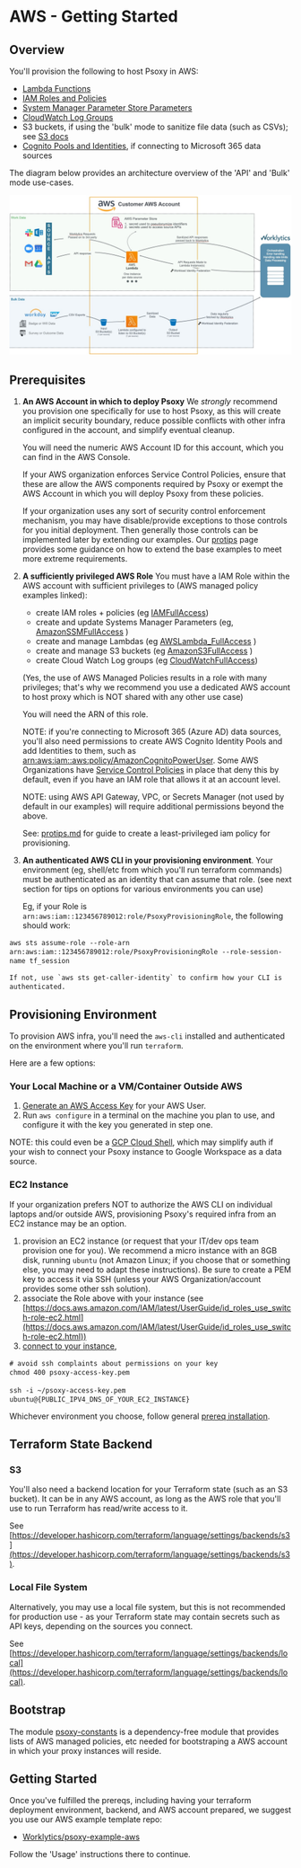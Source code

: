 # AWS - Getting Started

## Overview

You'll provision the following to host Psoxy in AWS:

- [Lambda Functions](https://docs.aws.amazon.com/lambda/latest/dg/welcome.html)
- [IAM Roles and Policies](https://docs.aws.amazon.com/IAM/latest/UserGuide/introduction.html)
- [System Manager Parameter Store Parameters](https://docs.aws.amazon.com/systems-manager/latest/userguide/systems-manager-parameter-store.html)
- [CloudWatch Log Groups](https://docs.aws.amazon.com/AmazonCloudWatch/latest/monitoring/WhatIsCloudWatch.html)
- S3 buckets, if using the 'bulk' mode to sanitize file data (such as CSVs); see [S3 docs](https://docs.aws.amazon.com/AmazonS3/latest/userguide/Welcome.html)
- [Cognito Pools and Identities](https://docs.aws.amazon.com/cognito/latest/developerguide/cognito-identity.html), if connecting to Microsoft 365 data sources

The diagram below provides an architecture overview of the 'API' and 'Bulk' mode use-cases.

![AWS Arch Diagram](aws-arch-diagram.jpg)

## Prerequisites

1. **An AWS Account in which to deploy Psoxy** We _strongly_ recommend you provision one
   specifically for use to host Psoxy, as this will create an implicit security boundary, reduce
   possible conflicts with other infra configured in the account, and simplify eventual cleanup.

   You will need the numeric AWS Account ID for this account, which you can find in the AWS Console.

   If your AWS organization enforces Service Control Policies, ensure that these are allow the AWS
   components required by Psoxy or exempt the AWS Account in which you will deploy Psoxy from these
   policies.

   If your organization uses any sort of security control enforcement mechanism, you may have
   disable/provide exceptions to those controls for you initial deployment. Then generally those
   controls can be implemented later by extending our examples. Our [protips](protips.md) page
   provides some guidance on how to extend the base examples to meet more extreme requirements.

2. **A sufficiently privileged AWS Role** You must have a IAM Role within the AWS account with
   sufficient privileges to (AWS managed policy examples linked):

   - create IAM roles + policies (eg
     [IAMFullAccess](https://us-east-1.console.aws.amazon.com/iam/home?region=us-east-1#/policies/arn:aws:iam::aws:policy/IAMFullAccess$serviceLevelSummary))
   - create and update Systems Manager Parameters (eg,
     [AmazonSSMFullAccess](https://us-east-1.console.aws.amazon.com/iam/home?region=us-east-1#/policies/arn:aws:iam::aws:policy/AmazonSSMFullAccess$serviceLevelSummary)
     )
   - create and manage Lambdas (eg
     [AWSLambda_FullAccess](https://us-east-1.console.aws.amazon.com/iam/home?region=us-east-1#/policies/arn:aws:iam::aws:policy/AWSLambda_FullAccess$serviceLevelSummary)
     )
   - create and manage S3 buckets (eg
     [AmazonS3FullAccess](https://us-east-1.console.aws.amazon.com/iam/home?region=us-east-1#/policies/arn:aws:iam::aws:policy/AmazonS3FullAccess$serviceLevelSummary)
     )
   - create Cloud Watch Log groups (eg
     [CloudWatchFullAccess](https://us-east-1.console.aws.amazon.com/iam/home?region=us-east-1#/policies/arn:aws:iam::aws:policy/CloudWatchFullAccess$serviceLevelSummary))

   (Yes, the use of AWS Managed Policies results in a role with many privileges; that's why we
   recommend you use a dedicated AWS account to host proxy which is NOT shared with any other use
   case)

   You will need the ARN of this role.

   NOTE: if you're connecting to Microsoft 365 (Azure AD) data sources, you'll also need permissions
   to create AWS Cognito Identity Pools and add Identities to them, such as
   [arn:aws:iam::aws:policy/AmazonCognitoPowerUser](https://us-east-1.console.aws.amazon.com/iam/home?region=us-east-1#/policies/arn:aws:iam::aws:policy/AmazonCognitoPowerUser$serviceLevelSummary).
   Some AWS Organizations have
   [Service Control Policies](https://docs.aws.amazon.com/organizations/latest/userguide/orgs_manage_policies_scps.html)
   in place that deny this by default, even if you have an IAM role that allows it at an account
   level.

   NOTE: using AWS API Gateway, VPC, or Secrets Manager (not used by default in our examples) will
   require additional permissions beyond the above.

   See: [protips.md](protips.md) for guide to create a least-privileged iam policy for provisioning.


3. **An authenticated AWS CLI in your provisioning environment**. Your environment (eg, shell/etc
   from which you'll run terraform commands) must be authenticated as an identity that can assume
   that role. (see next section for tips on options for various environments you can use)

   Eg, if your Role is `arn:aws:iam::123456789012:role/PsoxyProvisioningRole`, the following should
   work:

```shell
aws sts assume-role --role-arn arn:aws:iam::123456789012:role/PsoxyProvisioningRole --role-session-name tf_session
```

    If not, use `aws sts get-caller-identity` to confirm how your CLI is authenticated.

## Provisioning Environment

To provision AWS infra, you'll need the `aws-cli` installed and authenticated on the environment
where you'll run `terraform`.

Here are a few options:

### Your Local Machine or a VM/Container Outside AWS

1. [Generate an AWS Access Key](https://docs.aws.amazon.com/IAM/latest/UserGuide/id_credentials_access-keys.html)
   for your AWS User.
2. Run `aws configure` in a terminal on the machine you plan to use, and configure it with the key
   you generated in step one.

NOTE: this could even be a [GCP Cloud Shell](https://cloud.google.com/shell), which may simplify
auth if your wish to connect your Psoxy instance to Google Workspace as a data source.

### EC2 Instance

If your organization prefers NOT to authorize the AWS CLI on individual laptops and/or outside AWS,
provisioning Psoxy's required infra from an EC2 instance may be an option.

1. provision an EC2 instance (or request that your IT/dev ops team provision one for you). We
   recommend a micro instance with an 8GB disk, running `ubuntu` (not Amazon Linux; if you choose
   that or something else, you may need to adapt these instructions). Be sure to create a PEM key to
   access it via SSH (unless your AWS Organization/account provides some other ssh solution).
2. associate the Role above with your instance (see
   [https://docs.aws.amazon.com/IAM/latest/UserGuide/id_roles_use_switch-role-ec2.html](https://docs.aws.amazon.com/IAM/latest/UserGuide/id_roles_use_switch-role-ec2.html))
3. [connect to your instance](https://docs.aws.amazon.com/AWSEC2/latest/UserGuide/AccessingInstances.html?icmpid=docs_ec2_console),

```shell
# avoid ssh complaints about permissions on your key
chmod 400 psoxy-access-key.pem

ssh -i ~/psoxy-access-key.pem ubuntu@{PUBLIC_IPV4_DNS_OF_YOUR_EC2_INSTANCE}
```

Whichever environment you choose, follow general [prereq installation](../prereqs-ubuntu.md).

## Terraform State Backend

### S3

You'll also need a backend location for your Terraform state (such as an S3 bucket). It can be in
any AWS account, as long as the AWS role that you'll use to run Terraform has read/write access to
it.

See [https://developer.hashicorp.com/terraform/language/settings/backends/s3](https://developer.hashicorp.com/terraform/language/settings/backends/s3).

### Local File System

Alternatively, you may use a local file system, but this is not recommended for production use - as
your Terraform state may contain secrets such as API keys, depending on the sources you connect.

See [https://developer.hashicorp.com/terraform/language/settings/backends/local](https://developer.hashicorp.com/terraform/language/settings/backends/local).

## Bootstrap

The module [psoxy-constants](../../infra/modules/psoxy-constants/) is a dependency-free module that
provides lists of AWS managed policies, etc needed for bootstraping a AWS account in which your
proxy instances will reside.

## Getting Started

Once you've fulfilled the prereqs, including having your terraform deployment environment, backend,
and AWS account prepared, we suggest you use our AWS example template repo:

- [Worklytics/psoxy-example-aws](https://github.com/Worklytics/psoxy-example-aws)

Follow the 'Usage' instructions there to continue.
